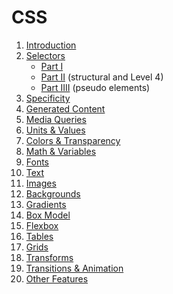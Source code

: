 # CSS

<ol>
    <li><a href="intro">Introduction</a></li>
    <li><a href="selectors">Selectors</a>
        <ul>
            <li><a href="selectors">Part I</a></li>
            <li><a href="selectors/index2.html">Part II</a> (structural and Level 4)</li>
            <li><a href="selectors/pseudo.html">Part IIII</a> (pseudo elements)</li>
        </ul>
    </li>
    <li><a href="selectors/specificity.html">Specificity</a></li>
    <li><a href="generated">Generated Content</a></li>
    <li><a href="media">Media Queries</a></li>
    <li><a href="values">Units &amp; Values </a></li>
    <li><a href="colors">Colors &amp; Transparency </a></li>
    <li><a href="math">Math &amp; Variables</a></li>
    <li><a href="fonts">Fonts</a></li>
    <li><a href="text">Text</a></li>
    <li><a href="images">Images</a></li>
    <li><a href="background">Backgrounds</a></li>
    <li><a href="gradients">Gradients</a></li>
    <li><a href="boxmodel">Box Model</a></li>
    <li><a href="flexbox">Flexbox</a></li>
    <li><a href="tables">Tables</a></li>
    <li><a href="grid">Grids</a></li>
    <li><a href="transforms">Transforms</a></li>
    <li><a href="animations">Transitions &amp; Animation</a></li>
  <li><a href="other">Other Features</a></li>
</ol>
